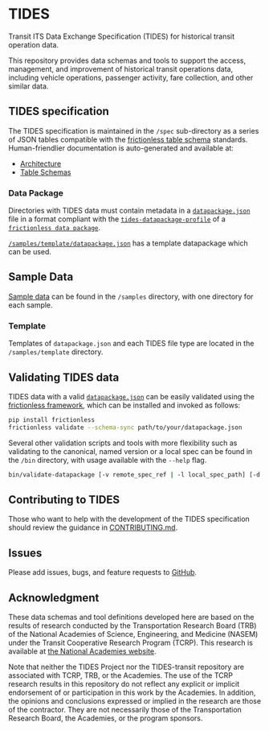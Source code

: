# TIDES

Transit ITS Data Exchange Specification (TIDES) for historical transit operation data.

This repository provides data schemas and tools to support the access, management, and improvement of historical transit operations data, including vehicle operations, passenger activity, fare collection, and other similar data.

[Architecture]:./architecture
[Table Schemas]:./tables
[tides-datapackage-profile]:/.datapackage
[samples]:./samples
[template-datapackage]:./samples/template/TIDES/datapackage.json
[CONTRIBUTING.md]:./CONTRIBUTING.md
[GitHub Issues]:https://github.com/TIDES-transit/TIDES/issues
[frictionless table schema]:https://specs.frictionlessdata.io/table-schema/
[frictionless data package schema]:https://specs.frictionlessdata.io/data-package/
[frictionless framework]: (https://framework.frictionlessdata.io/)
[TCRP Report]: https://nap.nationalacademies.org/catalog/26674/improving-access-and-management-of-public-transit-its-data


## TIDES specification

The TIDES specification is maintained in the `/spec` sub-directory as a series of JSON tables compatible with the [frictionless table schema] standards.
Human-friendlier documentation is auto-generated and available at:

- [Architecture]
- [Table Schemas]

### Data Package

Directories with TIDES data must contain metadata in a [`datapackage.json`][tides-datapackage-profile] file in a format compliant with the [`tides-datapackage-profile`][tides-datapackage-profile] of a [`frictionless data package`][frictionless data package schema].  

[`/samples/template/datapackage.json`][template-datapackage] has a template datapackage which can be used.

## Sample Data

[Sample data][samples] can be found in the `/samples` directory, with one directory for each sample.

### Template

Templates of `datapackage.json` and each TIDES file type are located in the `/samples/template` directory.

## Validating TIDES data

TIDES data with a valid [`datapackage.json`](#data-package) can be easily validated using the [frictionless framework], which can be installed and invoked as follows:

```bash
pip install frictionless
frictionless validate --schema-sync path/to/your/datapackage.json
```

Several other validation scripts and tools with more flexibility such as validating to the canonical, named version or a local spec can be found in the `/bin` directory, with usage available with the `--help` flag.

```bash
bin/validate-datapackage [-v remote_spec_ref | -l local_spec_path] [-d dataset_path]
```

## Contributing to TIDES

Those who want to help with the development of the TIDES specification should review the guidance in [CONTRIBUTING.md].

## Issues

Please add issues, bugs, and feature requests to [GitHub][GitHub Issues].

## Acknowledgment

These data schemas and tool definitions developed here are based on the results of research conducted by the Transportation Research Board (TRB) of the National Academies of Science, Engineering, and Medicine (NASEM) under the Transit Cooperative Research Program (TCRP). This research is available at [the National Academies website][TCRP Report].

Note that neither the TIDES Project nor the TIDES-transit repository are associated with TCRP, TRB, or the Academies. The use of the TCRP research results in this repository do not reflect any explicit or implicit endorsement of or participation in this work by the Academies. In addition, the opinions and conclusions expressed or implied in the research are those of the contractor. They are not necessarily those of the Transportation Research Board, the Academies, or the program sponsors.
